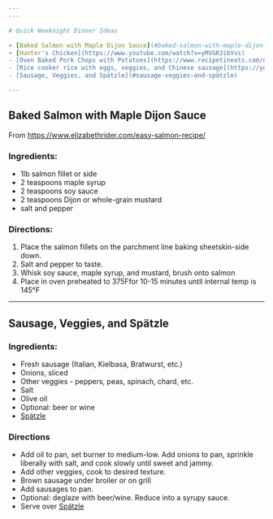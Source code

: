 ```yaml
---
---

# Quick Weeknight Dinner Ideas

- [Baked Salmon with Maple Dijon Sauce](#baked-salmon-with-maple-dijon-sauce)
- [Hunter's Chicken](https://www.youtube.com/watch?v=yMVGR3ibVvs)
- [Oven Baked Pork Chops with Potatoes](https://www.recipetineats.com/oven-baked-pork-chops-with-potatoes/#recipe)
- [Rice cooker rice with eggs, veggies, and Chinese sausage](https://youtu.be/--P6IGVLVZo)
- [Sausage, Veggies, and Spätzle](#sausage-veggies-and-spätzle)

--- 
```


## Baked Salmon with Maple Dijon Sauce

From <https://www.elizabethrider.com/easy-salmon-recipe/>

### Ingredients:
- 1lb salmon fillet or side
- 2 teaspoons maple syrup
- 2 teaspoons soy sauce
- 2 teaspoons Dijon or whole-grain mustard
- salt and pepper

### Directions:

1. Place the salmon fillets on the parchment line baking sheetskin-side down. 
2. Salt and pepper to taste.
3. Whisk soy sauce, maple syrup, and mustard, brush onto salmon
4. Place in oven preheated to 375Ffor 10-15 minutes until internal temp is 145°F

--- 

## Sausage, Veggies, and Spätzle

### Ingredients:

- Fresh sausage (Italian, Kielbasa, Bratwurst, etc.)
- Onions, sliced
- Other veggies - peppers, peas, spinach, chard, etc.
- Salt
- Olive oil
- Optional: beer or wine
- [Spätzle](./Spaetzle.html)

### Directions

- Add oil to pan, set burner to medium-low. Add onions to pan, sprinkle liberally with salt, and cook slowly until sweet and jammy.
- Add other veggies, cook to desired texture.
- Brown sausage under broiler or on grill
- Add sausages to pan.
- Optional: deglaze with beer/wine. Reduce into a syrupy sauce. 
- Serve over [Spätzle](./Spaetzle.html)